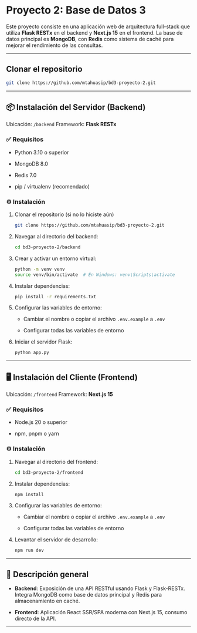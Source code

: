 # Proyecto 2: Base de Datos 3

Este proyecto consiste en una aplicación web de arquitectura full-stack que utiliza **Flask RESTx** en el backend y **Next.js 15** en el frontend. La base de datos principal es **MongoDB**, con **Redis** como sistema de caché para mejorar el rendimiento de las consultas.

---

## Clonar el repositorio

```bash
git clone https://github.com/mtahuasip/bd3-proyecto-2.git
```

---

## 📦 Instalación del Servidor (Backend)

Ubicación: `/backend`
Framework: **Flask RESTx**

### ✅ Requisitos

- Python 3.10 o superior

- MongoDB 8.0

- Redis 7.0

- pip / virtualenv (recomendado)

### ⚙️ Instalación

1. Clonar el repositorio (si no lo hiciste aún)

   ```bash
   git clone https://github.com/mtahuasip/bd3-proyecto-2.git
   ```

2. Navegar al directorio del backend:

   ```bash
   cd bd3-proyecto-2/backend
   ```

3. Crear y activar un entorno virtual:

   ```bash
   python -m venv venv
   source venv/bin/activate  # En Windows: venv\Scripts\activate
   ```

4. Instalar dependencias:

   ```bash
   pip install -r requirements.txt
   ```

5. Configurar las variables de entorno:

   - Cambiar el nombre o copiar el archivo `.env.example` a `.env`

   - Configurar todas las variables de entorno

6. Iniciar el servidor Flask:

   ```bash
   python app.py
   ```

---

## 🖥️ Instalación del Cliente (Frontend)

Ubicación: `/frontend`
Framework: **Next.js 15**

### ✅ Requisitos

- Node.js 20 o superior

- npm, pnpm o yarn

### ⚙️ Instalación

1. Navegar al directorio del frontend:

   ```bash
   cd bd3-proyecto-2/frontend
   ```

2. Instalar dependencias:

   ```bash
   npm install
   ```

3. Configurar las variables de entorno:

   - Cambiar el nombre o copiar el archivo `.env.example` a `.env`

   - Configurar todas las variables de entorno

4. Levantar el servidor de desarrollo:

   ```bash
   npm run dev
   ```

---

## 🚀 Descripción general

- **Backend**: Exposición de una API RESTful usando Flask y Flask-RESTx. Integra MongoDB como base de datos principal y Redis para almacenamiento en caché.

- **Frontend**: Aplicación React SSR/SPA moderna con Next.js 15, consumo directo de la API.

---
